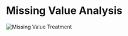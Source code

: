 # Missing Value Analysis

![Missing Value Treatment](https://github.com/kkm24132/ExploratoryDataAnalysis/blob/master/01_MissingValueTreatment/MissingValue.png)


